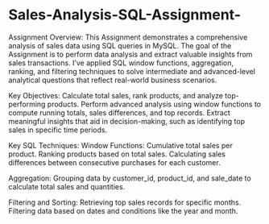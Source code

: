 # Sales-Analysis-SQL-Assignment-
Assignment Overview:
This Assignment demonstrates a comprehensive analysis of sales data using SQL queries in MySQL. The goal of the Assignment is to perform data analysis and extract valuable insights from sales transactions.
I’ve applied SQL window functions, aggregation, ranking, and filtering techniques to solve intermediate and advanced-level analytical questions that reflect real-world business scenarios.

Key Objectives:
Calculate total sales, rank products, and analyze top-performing products.
Perform advanced analysis using window functions to compute running totals, sales differences, and top records.
Extract meaningful insights that aid in decision-making, such as identifying top sales in specific time periods.

Key SQL Techniques:
Window Functions:
Cumulative total sales per product.
Ranking products based on total sales.
Calculating sales differences between consecutive purchases for each customer.

Aggregation:
Grouping data by customer_id, product_id, and sale_date to calculate total sales and quantities.

Filtering and Sorting:
Retrieving top sales records for specific months.
Filtering data based on dates and conditions like the year and month.
